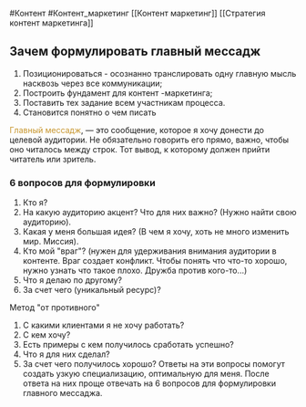 #Контент #Контент_маркетинг 
[[Контент маркетинг]]
[[Стратегия контент маркетинга]]

## Зачем формулировать главный мессадж
1. Позиционироваться - осознанно транслировать одну главную мысль насквозь через все коммуникации;
2. Построить фундамент для контент -маркетинга;
3. Поставить тех задание всем участникам процесса.
4. Становится понятно о чем писать 

<span style='color:#c7952b'>Главный мессадж</span>, — это сообщение, которое я хочу донести до целевой аудитории. Не обязательно говорить его прямо, важно, чтобы оно читалось между строк. Тот вывод, к которому должен прийти читатель или зритель.

### 6 вопросов для формулировки
1. Кто я?
2. На какую аудиторию акцент? Что для них важно? (Нужно найти свою аудиторию).
3. Какая у меня большая идея? (В  чем я хочу, хоть не много изменить мир. Миссия).
4. Кто мой "враг"? (нужен для удерживания внимания аудитории в контенте. Враг создает конфликт. Чтобы понять что что-то хорошо, нужно узнать что такое плохо. Дружба против кого-то...)
5. Что я делаю по другому?
6. За счет чего (уникальный ресурс)?

Метод "от противного"
1. С какими клиентами я не хочу работать?
2. С кем хочу?
3. Есть примеры с кем получилось сработать успешно?
4. Что я для них сделал?
5. За счет чего получилось хорошо?
Ответы на эти вопросы помогут создать узкую специализацию, оптимальную для меня. После ответа на них проще отвечать на 6 вопросов для формулировки главного мессаджа.